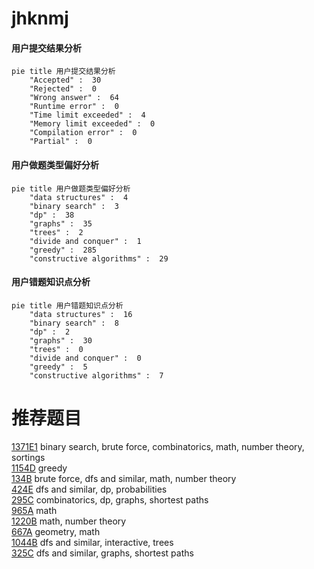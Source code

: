 # jhknmj

<!-- tabs:start -->



#### **用户提交结果分析**

```mermaid
pie title 用户提交结果分析
    "Accepted" :  30
    "Rejected" :  0
    "Wrong answer" :  64
    "Runtime error" :  0
    "Time limit exceeded" :  4
    "Memory limit exceeded" :  0
    "Compilation error" :  0
    "Partial" :  0
```

#### **用户做题类型偏好分析**

```mermaid
pie title 用户做题类型偏好分析
    "data structures" :  4
    "binary search" :  3
    "dp" :  38
    "graphs" :  35
    "trees" :  2
    "divide and conquer" :  1
    "greedy" :  285
    "constructive algorithms" :  29
```
#### **用户错题知识点分析**

```mermaid
pie title 用户错题知识点分析
    "data structures" :  16
    "binary search" :  8
    "dp" :  2
    "graphs" :  30
    "trees" :  0
    "divide and conquer" :  0
    "greedy" :  5
    "constructive algorithms" :  7
```



<!-- tabs:end -->
# 推荐题目
[1371E1](https://codeforces.com/contest/1371E/problem/1)		binary search,
                        brute force,
                        combinatorics,
                        math,
                        number theory,
                        sortings		  
[1154D](https://codeforces.com/contest/1154/problem/D)		greedy		  
[134B](https://codeforces.com/contest/134/problem/B)		brute force,
                        dfs and similar,
                        math,
                        number theory		  
[424E](https://codeforces.com/contest/424/problem/E)		dfs and similar,
                        dp,
                        probabilities		  
[295C](https://codeforces.com/contest/295/problem/C)		combinatorics,
                        dp,
                        graphs,
                        shortest paths		  
[965A](https://codeforces.com/contest/965/problem/A)		math		  
[1220B](https://codeforces.com/contest/1220/problem/B)		math,
                        number theory		  
[667A](https://codeforces.com/contest/667/problem/A)		geometry,
                        math		  
[1044B](https://codeforces.com/contest/1044/problem/B)		dfs and similar,
                        interactive,
                        trees		  
[325C](https://codeforces.com/contest/325/problem/C)		dfs and similar,
                        graphs,
                        shortest paths		  
